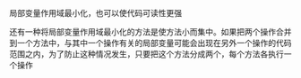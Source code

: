 局部变量作用域最小化，也可以使代码可读性更强


还有一种将局部变量作用域最小化的方法是使方法小而集中。如果把两个操作合并到一个方法中，与其中一个操作有关的局部变量可能会出现在另外一个操作的代码范围之内，为了防止这种情况发生，只要把这个方法分成两个，每个方法各执行一个操作
